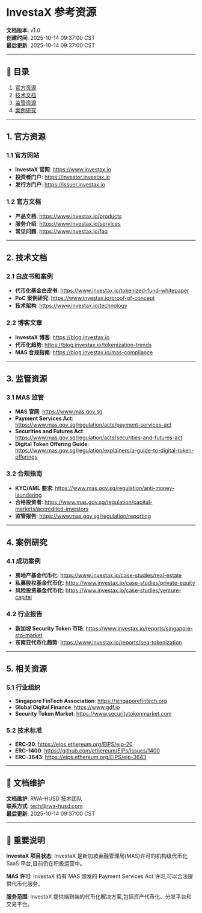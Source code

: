 # InvestaX 参考资源

**文档版本**: v1.0  
**创建时间**: 2025-10-14 09:37:00 CST  
**最后更新**: 2025-10-14 09:37:00 CST

---

## 📑 目录

1. [官方资源](#1-官方资源)
2. [技术文档](#2-技术文档)
3. [监管资源](#3-监管资源)
4. [案例研究](#4-案例研究)

---

## 1. 官方资源

### 1.1 官方网站
- **InvestaX 官网**: https://www.investax.io
- **投资者门户**: https://investor.investax.io
- **发行方门户**: https://issuer.investax.io

### 1.2 官方文档
- **产品文档**: https://www.investax.io/products
- **服务介绍**: https://www.investax.io/services
- **常见问题**: https://www.investax.io/faq

---

## 2. 技术文档

### 2.1 白皮书和案例
- **代币化基金白皮书**: https://www.investax.io/tokenized-fund-whitepaper
- **PoC 案例研究**: https://www.investax.io/proof-of-concept
- **技术架构**: https://www.investax.io/technology

### 2.2 博客文章
- **InvestaX 博客**: https://blog.investax.io
- **代币化趋势**: https://blog.investax.io/tokenization-trends
- **MAS 合规指南**: https://blog.investax.io/mas-compliance

---

## 3. 监管资源

### 3.1 MAS 监管
- **MAS 官网**: https://www.mas.gov.sg
- **Payment Services Act**: https://www.mas.gov.sg/regulation/acts/payment-services-act
- **Securities and Futures Act**: https://www.mas.gov.sg/regulation/acts/securities-and-futures-act
- **Digital Token Offering Guide**: https://www.mas.gov.sg/regulation/explainers/a-guide-to-digital-token-offerings

### 3.2 合规指南
- **KYC/AML 要求**: https://www.mas.gov.sg/regulation/anti-money-laundering
- **合格投资者**: https://www.mas.gov.sg/regulation/capital-markets/accredited-investors
- **监管报告**: https://www.mas.gov.sg/regulation/reporting

---

## 4. 案例研究

### 4.1 成功案例
- **房地产基金代币化**: https://www.investax.io/case-studies/real-estate
- **私募股权基金代币化**: https://www.investax.io/case-studies/private-equity
- **风险投资基金代币化**: https://www.investax.io/case-studies/venture-capital

### 4.2 行业报告
- **新加坡 Security Token 市场**: https://www.investax.io/reports/singapore-sto-market
- **东南亚代币化趋势**: https://www.investax.io/reports/sea-tokenization

---

## 5. 相关资源

### 5.1 行业组织
- **Singapore FinTech Association**: https://singaporefintech.org
- **Global Digital Finance**: https://www.gdf.io
- **Security Token Market**: https://www.securitytokenmarket.com

### 5.2 技术标准
- **ERC-20**: https://eips.ethereum.org/EIPS/eip-20
- **ERC-1400**: https://github.com/ethereum/EIPs/issues/1400
- **ERC-3643**: https://eips.ethereum.org/EIPS/eip-3643

---

## 📝 文档维护

**文档维护**: RWA-HUSD 技术团队  
**联系方式**: tech@rwa-husd.com  
**最后更新**: 2025-10-14 09:37:00 CST

---

## 📌 重要说明

**InvestaX 项目状态**: InvestaX 是新加坡金融管理局(MAS)许可的机构级代币化 SaaS 平台,目前仍在积极运营中。

**MAS 许可**: InvestaX 持有 MAS 颁发的 Payment Services Act 许可,可以合法提供代币化服务。

**服务范围**: InvestaX 提供端到端的代币化解决方案,包括资产代币化、分发平台和交易平台。

